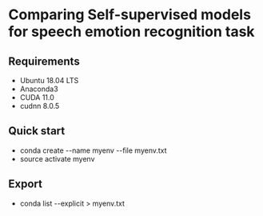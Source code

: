 # Comparing Self-supervised models for speech emotion recognition task

## Requirements
- Ubuntu 18.04 LTS
- Anaconda3
- CUDA 11.0
- cudnn 8.0.5

## Quick start
- conda create --name myenv --file myenv.txt
- source activate myenv


## Export
- conda list --explicit > myenv.txt